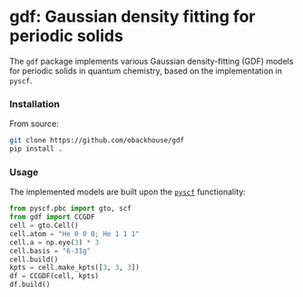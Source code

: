 # gdf: Gaussian density fitting for periodic solids

The `gdf` package implements various Gaussian density-fitting (GDF) models for periodic solids in quantum chemistry, based on the implementation in `pyscf`.

### Installation

From source:

```bash
git clone https://github.com/obackhouse/gdf
pip install .
```

### Usage

The implemented models are built upon the [`pyscf`](https://github.com/pyscf/pyscf) functionality:

```python
from pyscf.pbc import gto, scf
from gdf import CCGDF
cell = gto.Cell()
cell.atom = "He 0 0 0; He 1 1 1"
cell.a = np.eye(3) * 3
cell.basis = "6-31g"
cell.build()
kpts = cell.make_kpts([3, 3, 3])
df = CCGDF(cell, kpts)
df.build()
```
